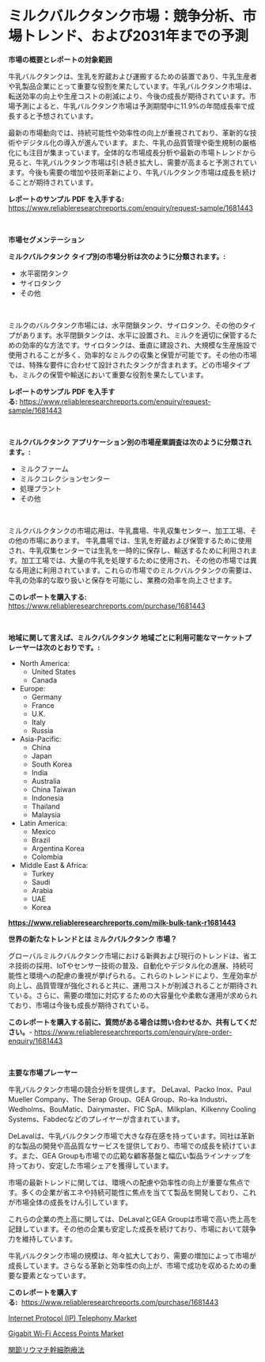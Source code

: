 <p><h1>ミルクバルクタンク市場：競争分析、市場トレンド、および2031年までの予測</h1></p><p><strong>市場の概要とレポートの対象範囲</strong></p>
<p><p>牛乳バルクタンクは、生乳を貯蔵および運搬するための装置であり、牛乳生産者や乳製品企業にとって重要な役割を果たしています。牛乳バルクタンク市場は、転送効率の向上や生産コストの削減により、今後の成長が期待されています。市場予測によると、牛乳バルクタンク市場は予測期間中に11.9%の年間成長率で成長すると予想されています。</p><p>最新の市場動向では、持続可能性や効率性の向上が重視されており、革新的な技術やデジタル化の導入が進んでいます。また、牛乳の品質管理や衛生規制の厳格化にも注目が集まっています。全体的な市場成長分析や最新の市場トレンドから見ると、牛乳バルクタンク市場は引き続き拡大し、需要が高まると予測されています。今後も需要の増加や技術革新により、牛乳バルクタンク市場は成長を続けることが期待されています。</p></p>
<p><strong>レポートのサンプル PDF を入手する:</strong> <a href="https://www.reliableresearchreports.com/enquiry/request-sample/1681443">https://www.reliableresearchreports.com/enquiry/request-sample/1681443</a></p>
<p>&nbsp;</p>
<p><strong>市場セグメンテーション</strong></p>
<p><strong>ミルクバルクタンク タイプ別の市場分析は次のように分類されます。:</strong></p>
<p><ul><li>水平密閉タンク</li><li>サイロタンク</li><li>その他</li></ul></p>
<p>&nbsp;</p>
<p><p>ミルクのバルクタンク市場には、水平閉鎖タンク、サイロタンク、その他のタイプがあります。水平閉鎖タンクは、水平に設置され、ミルクを適切に保管するための効率的な方法です。サイロタンクは、垂直に建設され、大規模な生産施設で使用されることが多く、効率的なミルクの収集と保管が可能です。その他の市場では、特殊な要件に合わせて設計されたタンクが含まれます。どの市場タイプも、ミルクの保管や輸送において重要な役割を果たしています。</p></p>
<p><strong>レポートのサンプル PDF を入手する:</strong>&nbsp;<a href="https://www.reliableresearchreports.com/enquiry/request-sample/1681443">https://www.reliableresearchreports.com/enquiry/request-sample/1681443</a></p>
<p>&nbsp;</p>
<p><strong> ミルクバルクタンク アプリケーション別の市場産業調査は次のように分類されます。:</strong></p>
<p><ul><li>ミルクファーム</li><li>ミルクコレクションセンター</li><li>処理プラント</li><li>その他</li></ul></p>
<p>&nbsp;</p>
<p><p>ミルクバルクタンクの市場応用は、牛乳農場、牛乳収集センター、加工工場、その他の市場にあります。 牛乳農場では、生乳を貯蔵および保管するために使用され、牛乳収集センターでは生乳を一時的に保存し、輸送するために利用されます。加工工場では、大量の牛乳を処理するために使用され、その他の市場では異なる用途に利用されています。これらの市場でのミルクバルクタンクの需要は、牛乳の効率的な取り扱いと保存を可能にし、業務の効率を向上させます。</p></p>
<p><strong>このレポートを購入する:</strong>&nbsp; <a href="https://www.reliableresearchreports.com/purchase/1681443">https://www.reliableresearchreports.com/purchase/1681443</a></p>
<p>&nbsp;</p>
<p><strong>地域に関して言えば、ミルクバルクタンク 地域ごとに利用可能なマーケットプレーヤーは次のとおりです。:</strong></p>
<p><ul>
    <li>
        North America:
        <ul>
            <li>United States</li>
            <li>Canada</li>
        </ul>
    </li>
    <li>
        Europe:
        <ul>
            <li>Germany</li>
            <li>France</li>
            <li>U.K.</li>
            <li>Italy</li>
            <li>Russia</li>
        </ul>
    </li>
    <li>
        Asia-Pacific:
        <ul>
            <li>China</li>
            <li>Japan</li>
            <li>South Korea</li>
            <li>India</li>
            <li>Australia</li>
            <li>China Taiwan</li>
            <li>Indonesia</li>
            <li>Thailand</li>
            <li>Malaysia</li>
        </ul>
    </li>
    <li>
        Latin America:
        <ul>
            <li>Mexico</li>
            <li>Brazil</li>
            <li>Argentina Korea</li>
            <li>Colombia</li>
        </ul>
    </li>
    <li>
        Middle East & Africa:
        <ul>
            <li>Turkey</li>
            <li>Saudi</li>
            <li>Arabia</li>
            <li>UAE</li>
            <li>Korea</li>
        </ul>
    </li>
    </ul></p>
<p><strong><a href="https://www.reliableresearchreports.com/milk-bulk-tank-r1681443">https://www.reliableresearchreports.com/milk-bulk-tank-r1681443</a></strong>&nbsp;</p>
<p><strong>世界の新たなトレンドとは ミルクバルクタンク 市場？</strong></p>
<p><p>グローバルミルクバルクタンク市場における新興および現行のトレンドは、省エネ技術の採用、IoTやセンサー技術の普及、自動化やデジタル化の進展、持続可能性と環境への配慮の重視が挙げられる。これらのトレンドにより、生産効率が向上し、品質管理が強化されると共に、運用コストが削減されることが期待されている。さらに、需要の増加に対応するための大容量化や柔軟な運用が求められており、市場は今後も成長が期待されている。</p></p>
<p><strong>このレポートを購入する前に、質問がある場合は問い合わせるか、共有してください。</strong>- <a href="https://www.reliableresearchreports.com/enquiry/pre-order-enquiry/1681443">https://www.reliableresearchreports.com/enquiry/pre-order-enquiry/1681443</a></p>
<p>&nbsp;</p>
<p><strong>主要な市場プレーヤー</strong></p>
<p><p>牛乳バルクタンク市場の競合分析を提供します。 DeLaval、Packo Inox、Paul Mueller Company、The Serap Group、GEA Group、Ro-ka Industri、Wedholms、BouMatic、Dairymaster、FIC SpA、Milkplan、Kilkenny Cooling Systems、Fabdecなどのプレイヤーが含まれています。</p><p>DeLavalは、牛乳バルクタンク市場で大きな存在感を持っています。同社は革新的な製品の開発や高品質なサービスを提供しており、市場での成長を続けています。また、GEA Groupも市場での広範な顧客基盤と幅広い製品ラインナップを持っており、安定した市場シェアを獲得しています。</p><p>市場の最新トレンドに関しては、環境への配慮や効率性の向上が重要な焦点です。多くの企業が省エネや持続可能性に焦点を当てて製品を開発しており、これが市場全体の成長をけん引しています。</p><p>これらの企業の売上高に関しては、DeLavalとGEA Groupは市場で高い売上高を記録しています。その他の企業も安定した成長を続けており、市場において競争力を維持しています。</p><p>牛乳バルクタンク市場の規模は、年々拡大しており、需要の増加によって市場が成長しています。さらなる革新と効率性の向上が、市場で成功を収めるための重要な要素となっています。</p></p>
<p><strong>このレポートを購入する:</strong>&nbsp;&nbsp;<a href="https://www.reliableresearchreports.com/purchase/1681443">https://www.reliableresearchreports.com/purchase/1681443</a></p>
<p><p><a href="https://github.com/wusalecollins540tpqoz/Market-Research-Report-List-1/blob/main/internet-protocol-ip-telephony-market.md">Internet Protocol (IP) Telephony Market</a></p><p><a href="https://github.com/kathiaseamanalvaradovlprc2h/Market-Research-Report-List-1/blob/main/gigabit-wi-fi-access-points-market.md">Gigabit Wi-Fi Access Points Market</a></p><p><a href="https://github.com/NashBeahan2023/Market-Research-Report-List-1/blob/main/286132120479.md">関節リウマチ幹細胞療法</a></p></p>